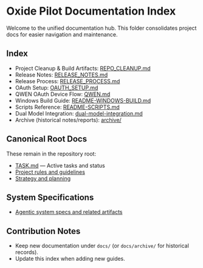 # Oxide Pilot Documentation Index

Welcome to the unified documentation hub. This folder consolidates project docs for easier navigation and maintenance.

## Index

- Project Cleanup & Build Artifacts: [REPO_CLEANUP.md](REPO_CLEANUP.md)
- Release Notes: [RELEASE_NOTES.md](RELEASE_NOTES.md)
- Release Process: [RELEASE_PROCESS.md](RELEASE_PROCESS.md)
- OAuth Setup: [OAUTH_SETUP.md](OAUTH_SETUP.md)
- QWEN OAuth Device Flow: [QWEN.md](QWEN.md)
- Windows Build Guide: [README-WINDOWS-BUILD.md](README-WINDOWS-BUILD.md)
- Scripts Reference: [README-SCRIPTS.md](README-SCRIPTS.md)
- Dual Model Integration: [dual-model-integration.md](dual-model-integration.md)
- Archive (historical notes/reports): [archive/](archive/)

## Canonical Root Docs
 
These remain in the repository root:
 
- [TASK.md](../TASK.md) — Active tasks and status
- [Project rules and guidelines](../RULES.md)
- [Strategy and planning](../PLANNING.md)

## System Specifications

- [Agentic system specs and related artifacts](../.kiro/specs/oxide-pilot-agentic-system/) 

## Contribution Notes

- Keep new documentation under `docs/` (or `docs/archive/` for historical records).
- Update this index when adding new guides.
